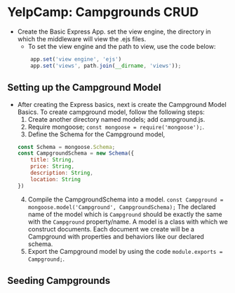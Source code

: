 # YelpCamp: Campgrounds CRUD

- Create the Basic Express App. set the view engine, the directory in which the middleware will view the .ejs files. 
    - To set the view engine and the path to view, use the code below:
    ```javascript
        app.set('view engine', 'ejs')
        app.set('views', path.join(__dirname, 'views'));
    ```

## Setting up the Campground Model 
- After creating the Express basics, next is create the Campground Model Basics. To create campground model, follow the following steps:
    1. Create another directory named models; add campground.js.
    2. Require mongoose; 
    `const mongoose = require('mongoose');`.
    3. Define the Schema for the Campground model, 
    ```javascript
    const Schema = mongoose.Schema;
    const CampgroundSchema = new Schema({
        title: String,
        price: String,
        description: String,
        location: String
    })
    ```
    4. Compile the CampgroundSchema into a model. 
    `const Campground = mongoose.model('Campground', CampgroundSchema);` The declared name of the model which is `Campground` should be exactly the same with the  `Campground` property/name. 
    A model is a class with which we construct documents. Each document we create will be a Campground with properties and behaviors like our declared schema.
    5. Export the Campground model by using the code 
    `module.exports = Campground;`.

## Seeding Campgrounds
